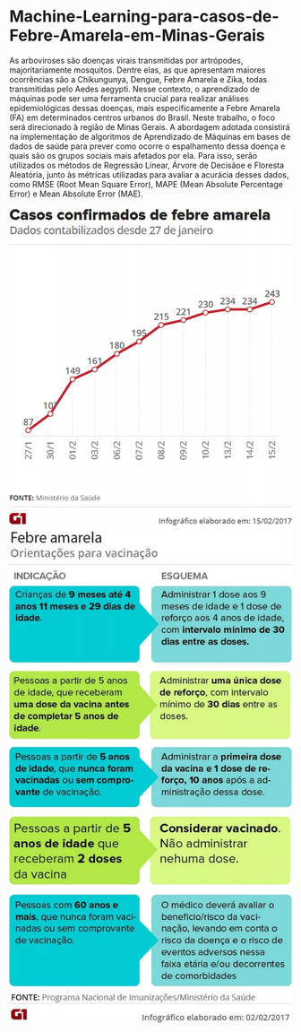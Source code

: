 # Machine-Learning-para-casos-de-Febre-Amarela-em-Minas-Gerais


As arboviroses são doenças virais transmitidas por artrópodes, majoritariamente mosquitos. Dentre elas, as que apresentam maiores ocorrências são a Chikungunya, Dengue, Febre Amarela e Zika, todas transmitidas pelo Aedes aegypti. Nesse contexto, o aprendizado de máquinas pode ser uma ferramenta crucial para realizar análises epidemiológicas dessas doenças, mais especificamente a Febre Amarela (FA) em determinados centros urbanos do Brasil. Neste trabalho, o foco será direcionado à região de Minas Gerais. A abordagem adotada consistirá na implementação de algoritmos de Aprendizado de Máquinas em bases de dados de saúde para prever como ocorre o espalhamento dessa doença e quais são os grupos sociais mais afetados por ela. Para isso, serão utilizados os métodos de Regressão Linear, Árvore de Decisãoe e Floresta Aleatória, junto às métricas utilizadas para avaliar a acurácia desses dados, como RMSE (Root Mean Square Error), MAPE (Mean Absolute Percentage Error) e Mean Absolute Error (MAE).

![image](grafico_mg_yf.webp)
![image](febre-amarela-vale_4BnBZYV.webp)
